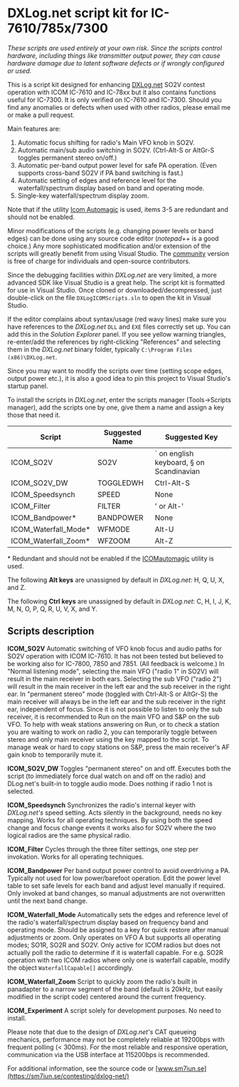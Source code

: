 # DXLog.net script kit for IC-7610/785x/7300

*These scripts are used entirely at your own risk. Since the scripts control hardware, 
including things like transmitter output power, they can cause 
hardware damage due to latent software defects or if wrongly configured or used.*

This is a script kit designed for enhancing [DXLog.net](http://dxlog.net) SO2V contest operation with
ICOM IC-7610 and IC-78xx but it also contains functions useful for IC-7300. It is only verified on 
IC-7610 and IC-7300. Should you find any anomalies or defects when used with other radios, please email
me or make a pull request.

Main features are:
1. Automatic focus shifting for radio's Main VFO knob in SO2V.
2. Automatic main/sub audio switching in SO2V. (Ctrl-Alt-S or AltGr-S toggles permanent stereo on/off.)
3. Automatic per-band output power level for safe PA operation. (Even supports cross-band SO2V if PA band switching is fast.) 
4. Automatic setting of edges and reference level for the waterfall/spectrum display based on band and operating mode. 
5. Single-key waterfall/spectrum display zoom. 

Note that if the utility [Icom Automagic](https://github.com/bjornekelund/ICOMautomagic) is used, 
items 3-5 are redundant and should not be enabled. 

Minor modifications of the scripts (e.g. changing power levels or band edges) can be 
done using any source code editor (*notepad++* is a good choice.)
Any more sophisticated modification and/or extension of the scripts will greatly 
benefit from using Visual Studio. The [community](https://visualstudio.microsoft.com/downloads)
version is free of charge for individuals and open-source contributors. 

Since the debugging facilities within *DXLog.net* are very limited, a more 
advanced SDK like Visual Studio is a great help.
The script kit is formatted for use in Visual Studio. Once cloned or 
downloaded/decompressed, just double-click on the file `DXLogICOMScripts.sln` 
to open the kit in Visual Studio.

If the editor complains about syntax/usage (red wavy lines) make sure you have 
references to the *DXLog.net* `DLL` and `EXE` files correctly set up. 
You can add this in the *Solution Explorer* panel. If you see yellow warning 
triangles, re-enter/add the references by right-clicking "References" and 
selecting them in the *DXLog.net* binary folder, 
typically `C:\Program Files (x86)\DXLog.net`.

Since you may want to modify the scripts over time (setting scope edges, output power etc.), 
it is also a good idea to pin this project to Visual Studio's startup panel.

To install the scripts in *DXLog.net*, enter the scripts manager (Tools->Scripts manager),
add the scripts one by one, give them a name and assign a key those that need it.


| Script               | Suggested Name | Suggested Key                            |
|----------------------|----------------|------------------------------------------|
| ICOM_SO2V            | SO2V           | ` on english keyboard, § on Scandinavian | 
| ICOM_SO2V_DW         | TOGGLEDWH      | Ctrl-Alt-S                               |  
| ICOM_Speedsynch      | SPEED          | None                                     | 
| ICOM_Filter          | FILTER         | ' or Alt-'                               |
| ICOM_Bandpower*      | BANDPOWER      | None                                     |
| ICOM_Waterfall_Mode* | WFMODE         | Alt-U                                    | 
| ICOM_Waterfall_Zoom* | WFZOOM         | Alt-Z                                    |


\* Redundant and should not be enabled if the [ICOMautomagic](https://github.com/bjornekelund/ICOMautomagic) utility is used.

The following **Alt keys** are unassigned by default in *DXLog.net*: H, Q, U, X, and Z.

The following **Ctrl keys** are unassigned by default in *DXLog.net*: C, H, I, J, K, M, N, O, P, 
Q, R, U, V, X, and Y.

## Scripts description

**ICOM_SO2V** Automatic switching of VFO knob focus and audio paths for SO2V operation 
with ICOM IC-7610. It has not been tested but believed to be working also for IC-7800, 
7850 and 7851. (All feedback is welcome.) In "Normal listening mode", selecting the 
main VFO ("radio 1" in SO2V) will result in the main receiver in both ears. 
Selecting the sub VFO ("radio 2") will result in the main receiver in the left ear 
and the sub receiver in the right ear. In "permanent stereo" mode (toggled with Ctrl-Alt-S 
or AltGr-S) the main receiver will always be in the left ear and the sub receiver 
in the right ear, independent of focus. Since it is not possible to listen to only 
the sub receiver, it is recommended to Run on the main VFO and S&P on the sub VFO. 
To help with weak stations answering on Run, or to check a station you are waiting 
to work on radio 2, you can temporarily toggle between stereo and only main receiver 
using the key mapped to the script. To manage weak or hard to copy stations on S&P, 
press the main receiver's AF gain knob to temporarily mute it. 

**ICOM_SO2V_DW** Toggles "permanent stereo" on and off. Executes both the script 
(to immediately force dual watch on and off on the radio) and DLog.net's built-in 
to toggle audio mode. Does nothing if radio 1 not is selected.

**ICOM_Speedsynch** Synchronizes the radio's internal keyer with *DXLog.net's* speed setting.
Acts silently in the background, needs no key mapping. Works for all operating techniques. 
By using both the speed change and focus change events it works also for SO2V where the 
two logical radios are the same physical radio. 

**ICOM_Filter** Cycles through the three filter settings, one step per invokation. 
Works for all operating techniques. 

**ICOM_Bandpower** Per band output power control to avoid overdriving a PA. 
Typically not used for low power/barefoot operation. Edit the power level table 
to set safe levels for each band and adjust level manually if required. 
Only invoked at band changes, so manual adjustments are not overwritten 
until the next band change.

**ICOM_Waterfall_Mode** Automatically sets the edges and reference level of the 
radio's waterfall/spectrum display based on frequency band and operating mode. 
Should be assigned to a key for quick restore after manual adjustments or zoom.
Only operates on VFO A but supports all operating modes; SO1R, SO2R and SO2V.
Only active for ICOM radios but does not actually poll the radio to determine 
if it is waterfall capable. For e.g. SO2R operation with two ICOM radios where 
only one is waterfall capable, modify the object `WaterfallCapable[]` accordingly.

**ICOM_Waterfall_Zoom** Script to quickly zoom the radio's built in panadapter to a 
narrow segment of the band (default is 20kHz, but easily modified in the script code) 
centered around the current frequency.

**ICOM_Experiment** A script solely for development purposes. No need to install. 

Please note that due to the design of *DXLog.net's* CAT queueing mechanics, 
performance may not be completely reliable at 19200bps with frequent polling (< 300ms). 
For the most reliable and responsive operation, communication via the USB interface 
at 115200bps is recommended.

For additional information, see the source code or [www.sm7iun.se](https://sm7iun.se/contesting/dxlog-net/)
